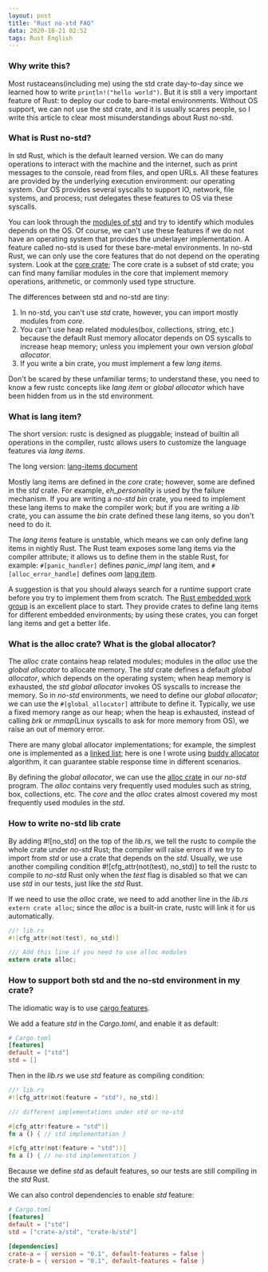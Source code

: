 ```yaml
---
layout: post
title: "Rust no-std FAQ"
data: 2020-10-21 02:52
tags: Rust English
---
```


### Why write this?

Most rustaceans(including me) using the std crate day-to-day since we learned how to write `println!("hello world")`. But it is still a very important feature of Rust: to deploy our code to bare-metal environments. Without OS support, we can not use the std crate, and it is usually scares people, so I write this article to clear most misunderstandings about Rust no-std.

### What is Rust no-std?

In std Rust, which is the default learned version. We can do many operations to interact with the machine and the internet, such as print messages to the console, read from files, and open URLs. All these features are provided by the underlying execution environment: our operating system. Our OS provides several syscalls to support IO, network, file systems, and process; rust delegates these features to OS via these syscalls.

You can look through the [modules of std](https://doc.rust-lang.org/stable/std/#modules) and try to identify which modules depends on the OS. Of course, we can't use these features if we do not have an operating system that provides the underlayer implementation. A feature called no-std is used for these bare-metal environments. In no-std Rust, we can only use the core features that do not depend on the operating system. Look at the [core crate](https://doc.rust-lang.org/stable/core/index.html); The core crate is a subset of std crate; you can find many familiar modules in the core that implement memory operations, arithmetic, or commonly used type structure.

The differences between std and no-std are tiny:

1. In no-std, you can't use *std* crate, however, you can import mostly modules from *core*.
2. You can't use heap related modules(box, collections, string, etc.) because the default Rust memory allocator depends on OS syscalls to increase heap memory; unless you implement your own version *global allocator*.
3. If you write a bin crate, you must implement a few *lang items*.

Don't be scared by these unfamiliar terms; to understand these, you need to know a few rustc concepts like *lang item* or *global allocator* which have been hidden from us in the std environment.

### What is lang item?

The short version: rustc is designed as pluggable; instead of builtin all operations in the compiler, rustc allows users to customize the language features via *lang items*.

The long version: [lang-items document](https://doc.rust-lang.org/unstable-book/language-features/lang-items.html)

Mostly lang items are defined in the *core* crate; however, some are defined in the *std* crate. For example, *eh_personality* is used by the failure mechanism. If you are writing a *no-std bin* crate, you need to implement these lang items to make the compiler work; but if you are writing a *lib* crate, you can assume the *bin* crate defined these lang items, so you don't need to do it.

The *lang items* feature is unstable, which means we can only define lang items in nightly Rust. The Rust team exposes some lang items via the compiler attribute; it allows us to define them in the stable Rust, for example: `#[panic_handler]` defines *panic_impl* lang item, and `#[alloc_error_handle]` defines *oom* [lang item](https://github.com/rust-lang/rust/issues/51540).

A suggestion is that you should always search for a runtime support crate before you try to implement them from scratch. The [Rust embedded work group](https://github.com/rust-embedded) is an excellent place to start. They provide crates to define lang items for different embedded environments; by using these crates, you can forget lang items and get a better life.

### What is the alloc crate? What is the global allocator?

The *alloc* crate contains heap related modules; modules in the *alloc* use the *global allocator* to allocate memory. The *std* crate defines a default *global allocator*, which depends on the operating system; when heap memory is exhausted, the *std* *global allocator* invokes OS syscalls to increase the memory. So in *no-std* environments, we need to define our *global allocator*; we can use the `#[global_allocator]` attribute to define it. Typically, we use a fixed memory range as our heap; when the heap is exhausted, instead of calling *brk* or *mmap*(Linux syscalls to ask for more memory from OS), we raise an out of memory error.

There are many global allocator implementations; for example, the simplest one is implemented as a [linked list](https://github.com/phil-opp/linked-list-allocator); here is one I wrote using [buddy allocator](https://github.com/jjyr/buddy-alloc) algorithm, it can guarantee stable response time in different scenarios.

By defining the *global allocator*, we can use the [alloc crate](https://doc.rust-lang.org/stable/alloc/index.html#modules) in our *no-std* program. The *alloc* contains very frequently used modules such as string, box, collections, etc. The *core* and the *alloc* crates almost covered my most frequently used modules in the *std*.

### How to write no-std lib crate

By adding #![no_std] on the top of the *lib.rs*, we tell the rustc to compile the whole crate under *no-std* Rust; the compiler will raise errors if we try to import from *std* or use a crate that depends on the *std*. Usually, we use another compiling condition #![cfg_attr(not(test), no_std)] to tell the rustc to compile to *no-std* Rust only when the *test* flag is disabled so that we can use *std* in our tests, just like the *std* Rust.

If we need to use the *alloc* crate, we need to add another line in the *lib.rs* `extern crate alloc`; since the *alloc* is a built-in crate, rustc will link it for us automatically.

``` rust
//! lib.rs
#![cfg_attr(not(test), no_std)]

/// Add this line if you need to use alloc modules
extern crate alloc;
```

### How to support both std and the no-std environment in my crate?

The idiomatic way is to use [cargo features](https://doc.rust-lang.org/cargo/reference/features.html#features).

We add a feature *std* in the *Cargo.toml*, and enable it as default:

``` toml
# Cargo.toml
[features]
default = ["std"]
std = []
```

Then in the *lib.rs* we use *std* feature as compiling condition:

``` rust
//! lib.rs
#![cfg_attr(not(feature = "std"), no_std)]

/// different implementations under std or no-std

#[cfg_attr(feature = "std")]
fn a () { // std implementation }

#[cfg_attr(not(feature = "std"))]
fn a () { // no-std implementation }
```

Because we define *std* as default features, so our tests are still compiling in the *std* Rust.

We can also control dependencies to enable *std* feature:

``` toml
# Cargo.toml
[features]
default = ["std"]
std = ["crate-a/std", "crate-b/std"]

[dependencies]
crate-a = { version = "0.1", default-features = false }
crate-b = { version = "0.1", default-features = false }
```
